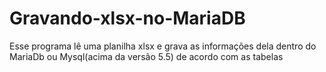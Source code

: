 # Gravando-xlsx-no-MariaDB
Esse programa lê uma planilha xlsx e grava as informações dela dentro do MariaDb ou Mysql(acima da versão 5.5) de acordo com as tabelas
